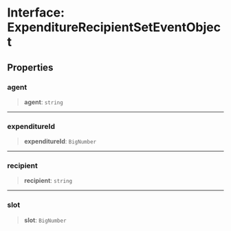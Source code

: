 # Interface: ExpenditureRecipientSetEventObject

## Properties

### agent

> **agent**: `string`

***

### expenditureId

> **expenditureId**: `BigNumber`

***

### recipient

> **recipient**: `string`

***

### slot

> **slot**: `BigNumber`
